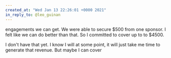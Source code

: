 ```yaml
---
created_at: "Wed Jan 13 22:26:01 +0000 2021"
in_reply_to: @leo_guinan
---
```


engagements we can get. We were able to secure $500 from one sponsor. I felt like we can do better than that. So I committed to cover up to to $4500. 

I don't have that yet. I know I will at some point, it will just take me time to generate that revenue. But maybe I can cover